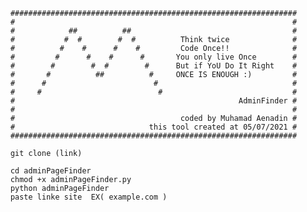         ################################################################
        #                                                              #
        #            ##          ##                                    #
        #           #  #        #  #          Think twice              #
        #          #    #      #    #         Code Once!!              #
        #         #      #    #      #       You only live Once        #
        #        #        #  #        #      But if YoU Do It Right    #
        #       #          ##          #     ONCE IS ENOUGH :)         #
        #      #                        #                              #
        #     #                          #                             #
        #                                                  AdminFinder #
        #                                                              #
        #                                     coded by Muhamad Aenadin #
        #                              this tool created at 05/07/2021 #
        ################################################################
        
        git clone (link)
        
        cd adminPageFinder
        chmod +x adminPageFinder.py
        python adminPageFinder
        paste linke site  EX( example.com )
        
     